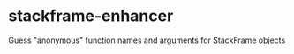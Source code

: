 stackframe-enhancer
===================

Guess "anonymous" function names and arguments for StackFrame objects
